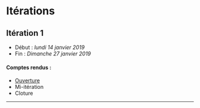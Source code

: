 # Itérations

## Itération 1

  - Début : *lundi 14 janvier 2019*
  - Fin : *Dimanche 27 janvier 2019*
 
 
#### Comptes rendus :
 
  - [Ouverture](iteration_1_debut.md)
  - Mi-itération
  - Cloture

---


